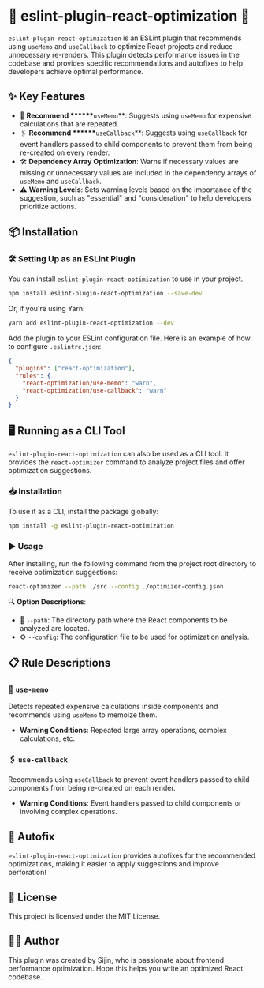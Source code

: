 # 🚀 eslint-plugin-react-optimization 🔧

`eslint-plugin-react-optimization` is an ESLint plugin that recommends using `useMemo` and `useCallback` to optimize React projects and reduce unnecessary re-renders. This plugin detects performance issues in the codebase and provides specific recommendations and autofixes to help developers achieve optimal performance.

## ✨ Key Features

- 🧠 **Recommend \*\*\*\*\*\***`useMemo`\*\*: Suggests using `useMemo` for expensive calculations that are repeated.
- 🖇️ **Recommend \*\*\*\*\*\***`useCallback`\*\*: Suggests using `useCallback` for event handlers passed to child components to prevent them from being re-created on every render.
- 🛠️ **Dependency Array Optimization**: Warns if necessary values are missing or unnecessary values are included in the dependency arrays of `useMemo` and `useCallback`.
- ⚠️ **Warning Levels**: Sets warning levels based on the importance of the suggestion, such as "essential" and "consideration" to help developers prioritize actions.

## 📦 Installation

### 🛠️ Setting Up as an ESLint Plugin

You can install `eslint-plugin-react-optimization` to use in your project.

```bash
npm install eslint-plugin-react-optimization --save-dev
```

Or, if you're using Yarn:

```bash
yarn add eslint-plugin-react-optimization --dev
```

Add the plugin to your ESLint configuration file. Here is an example of how to configure `.eslintrc.json`:

```json
{
  "plugins": ["react-optimization"],
  "rules": {
    "react-optimization/use-memo": "warn",
    "react-optimization/use-callback": "warn"
  }
}
```

## 🖥️ Running as a CLI Tool

`eslint-plugin-react-optimization` can also be used as a CLI tool. It provides the `react-optimizer` command to analyze project files and offer optimization suggestions.

### 📥 Installation

To use it as a CLI, install the package globally:

```bash
npm install -g eslint-plugin-react-optimization
```

### ▶️ Usage

After installing, run the following command from the project root directory to receive optimization suggestions:

```bash
react-optimizer --path ./src --config ./optimizer-config.json
```

🔍 **Option Descriptions**:

- 📂 `--path`: The directory path where the React components to be analyzed are located.
- ⚙️ `--config`: The configuration file to be used for optimization analysis.

## 📋 Rule Descriptions

### 🔄 `use-memo`

Detects repeated expensive calculations inside components and recommends using `useMemo` to memoize them.

- **Warning Conditions**: Repeated large array operations, complex calculations, etc.

### 🖇️ `use-callback`

Recommends using `useCallback` to prevent event handlers passed to child components from being re-created on each render.

- **Warning Conditions**: Event handlers passed to child components or involving complex operations.

## 🔧 Autofix

`eslint-plugin-react-optimization` provides autofixes for the recommended optimizations, making it easier to apply suggestions and improve perforation!

## 📜 License

This project is licensed under the MIT License.

## 👨‍💻 Author

This plugin was created by Sijin, who is passionate about frontend performance optimization. Hope this helps you write an optimized React codebase.
